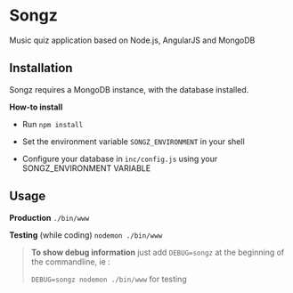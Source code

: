 # Songz

Music quiz application based on Node.js, AngularJS and MongoDB

## Installation

Songz requires a MongoDB instance, with the database installed.

**How-to install**

- Run `npm install`

- Set the environment variable `SONGZ_ENVIRONMENT` in your shell

- Configure your database in `inc/config.js` using your SONGZ_ENVIRONMENT VARIABLE


## Usage

**Production** `./bin/www`

**Testing** (while coding) `nodemon ./bin/www`

> **To show debug information**
> just add `DEBUG=songz` at the beginning of the commandline, ie :
>
> `DEBUG=songz nodemon ./bin/www` for testing


